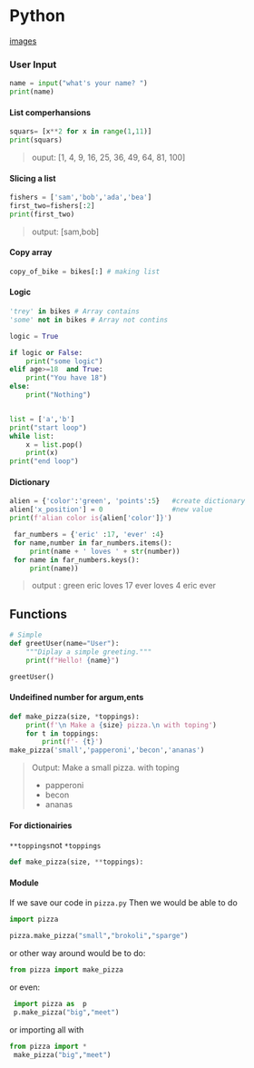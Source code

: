 # Python

[images](CheatSheet/index.md)


### User Input

```python
name = input("what's your name? ")
print(name)
```


#### List comperhansions
```python
squars= [x**2 for x in range(1,11)]
print(squars)
```
>ouput: [1, 4, 9, 16, 25, 36, 49, 64, 81, 100]
#### Slicing a list 
```python 
fishers = ['sam','bob','ada','bea']
first_two=fishers[:2]
print(first_two)
```
>output: [sam,bob]

#### Copy array

```python
copy_of_bike = bikes[:] # making list
```

#### Logic

```python
'trey' in bikes # Array contains
'some' not in bikes # Array not contins

logic = True

if logic or False:
    print("some logic")
elif age>=18  and True:
    print("You have 18")
else:
    print("Nothing")


list = ['a','b']
print("start loop")
while list:
    x = list.pop()
    print(x)
print("end loop")


```

#### Dictionary

```python
alien = {'color':'green', 'points':5}   #create dictionary
alien['x_position'] = 0                 #new value
print(f'alian color is{alien['color']}')

 far_numbers = {'eric' :17, 'ever' :4}
 for name,number in far_numbers.items():
     print(name + ' loves ' + str(number))
 for name in far_numbers.keys():
     print(name))
```
>output : green
>eric loves 17
>ever loves 4
>eric
>ever


## Functions

```python 
# Simple
def greetUser(name="User"):
    """Diplay a simple greeting."""
    print(f"Hello! {name}")

greetUser()
```

#### Undeifined number for argum,ents
```python 
def make_pizza(size, *toppings):
    print(f'\n Make a {size} pizza.\n with toping')
    for t in toppings:
        print(f'- {t}')
make_pizza('small','papperoni','becon','ananas')
```
>Output:
> Make a small pizza.
> with toping
>- papperoni
>- becon
>- ananas

#### For dictionairies
 `**toppings`not `*toppings`

```python
def make_pizza(size, **toppings):
 ```
 #### Module

 If we save our code in `pizza.py`
 Then we would be able to do
 ```python
 import pizza
 
 pizza.make_pizza("small","brokoli","sparge")
 ```
 or other way around would be to do:
 ```python
 from pizza import make_pizza 
 ```
 or even:
```python
 import pizza as  p
 p.make_pizza("big","meet")
 ```
 or importing all with
```python
from pizza import *
 make_pizza("big","meet")
 ```
